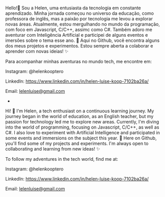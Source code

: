 Hello!👋 Sou a Helen, uma entusiasta da tecnologia em constante aprendizado.
Minha jornada começou no universo da educação, como professora de inglês, mas a paixão por tecnologia me levou a explorar novas áreas.
Atualmente, estou mergulhando no mundo da programação, com foco em Javascript, C/C++, assimc como C#. Também adoro me aventurar com Inteligência Artificial e participei de alguns eventos e imersões sobre o tema esse ano. 🤩
Aqui no Github, você encontra alguns dos meus projetos e experimentos. Estou sempre aberta a colaborar e aprender com novas ideias! ✨

Para acompanhar minhas aventuras no mundo tech, me encontre em:

Instagram: @helenkooptero

LinkedIn: https://www.linkedin.com/in/helen-luise-koop-7102ba26a/

Email: lelenluise@gmail.com

*

Hi! 👋 I'm Helen, a tech enthusiast on a continuous learning journey.
My journey began in the world of education, as an English teacher, but my passion for technology led me to explore new areas.
Currently, I'm diving into the world of programming, focusing on Javascript, C/C++, as well as C#. I also love to experiment with Artificial Intelligence and participated in some events and immersions on the subject this year. 🤩
Here on Github, you'll find some of my projects and experiments. I'm always open to collaborating and learning from new ideas! ✨

To follow my adventures in the tech world, find me at:

Instagram: @helenkooptero

LinkedIn: https://www.linkedin.com/in/helen-luise-koop-7102ba26a/

Email: lelenluise@gmail.com
